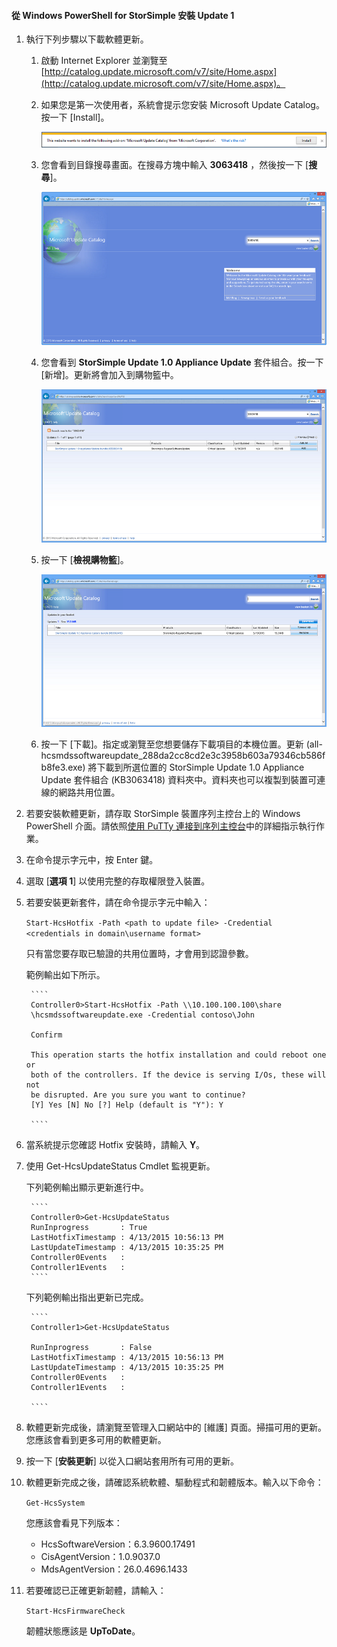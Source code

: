 
#### 從 Windows PowerShell for StorSimple 安裝 Update 1

1. 執行下列步驟以下載軟體更新。

    1. 啟動 Internet Explorer 並瀏覽至 [http://catalog.update.microsoft.com/v7/site/Home.aspx](http://catalog.update.microsoft.com/v7/site/Home.aspx)。
    2. 如果您是第一次使用者，系統會提示您安裝 Microsoft Update Catalog。按一下 [Install]。
    
        ![安裝目錄](./media/storsimple-install-update-option-1/HCS_InstallCatalog-include.png)

    3. 您會看到目錄搜尋畫面。在搜尋方塊中輸入 **3063418** ，然後按一下 [**搜尋**]。

        ![搜尋目錄](./media/storsimple-install-update-option-1/HCS_SearchCatalog-include.png)

    4. 您會看到 **StorSimple Update 1.0 Appliance Update** 套件組合。按一下 [新增]。更新將會加入到購物籃中。

        ![更新套件組合](./media/storsimple-install-update-option-1/HCS_UpdateBundle-include.png)

    5. 按一下 [**檢視購物籃**]。
 
        ![檢視購物籃](./media/storsimple-install-update-option-1/HCS_InstallBasket-include.png)

    6. 按一下 [下載]。指定或瀏覽至您想要儲存下載項目的本機位置。更新 (all-hcsmdssoftwareupdate_288da2cc8cd2e3c3958b603a79346cb586fb8fe3.exe) 將下載到所選位置的 StorSimple Update 1.0 Appliance Update 套件組合 (KB3063418) 資料夾中。資料夾也可以複製到裝置可連線的網路共用位置。
        
2. 若要安裝軟體更新，請存取 StorSimple 裝置序列主控台上的 Windows PowerShell 介面。請依照[使用 PuTTy 連接到序列主控台](#use-putty-to-connect-to-the-serial-console)中的詳細指示執行作業。

3. 在命令提示字元中，按 Enter 鍵。

4. 選取 [**選項 1**] 以使用完整的存取權限登入裝置。

5. 若要安裝更新套件，請在命令提示字元中輸入：

    `Start-HcsHotfix -Path <path to update file> -Credential <credentials in domain\username format>`

    只有當您要存取已驗證的共用位置時，才會用到認證參數。

    範例輸出如下所示。

        ````
        Controller0>Start-HcsHotfix -Path \\10.100.100.100\share
        \hcsmdssoftwareupdate.exe -Credential contoso\John
      
        Confirm

        This operation starts the hotfix installation and could reboot one or
        both of the controllers. If the device is serving I/Os, these will not 
        be disrupted. Are you sure you want to continue?
        [Y] Yes [N] No [?] Help (default is "Y"): Y

        ````
 
6. 當系統提示您確認 Hotfix 安裝時，請輸入 **Y**。

7. 使用 Get-HcsUpdateStatus Cmdlet 監視更新。

    下列範例輸出顯示更新進行中。

        ````
        Controller0>Get-HcsUpdateStatus
        RunInprogress       : True
        LastHotfixTimestamp : 4/13/2015 10:56:13 PM
        LastUpdateTimestamp : 4/13/2015 10:35:25 PM
        Controller0Events   :
        Controller1Events   : 
        ````
 
     下列範例輸出指出更新已完成。

        ````
        Controller1>Get-HcsUpdateStatus

        RunInprogress       : False
        LastHotfixTimestamp : 4/13/2015 10:56:13 PM
        LastUpdateTimestamp : 4/13/2015 10:35:25 PM
        Controller0Events   :
        Controller1Events   :

        ````
 
8. 軟體更新完成後，請瀏覽至管理入口網站中的 [維護] 頁面。掃描可用的更新。您應該會看到更多可用的軟體更新。

9. 按一下 [**安裝更新**] 以從入口網站套用所有可用的更新。

10. 軟體更新完成之後，請確認系統軟體、驅動程式和韌體版本。輸入以下命令：

    `Get-HcsSystem`

    您應該會看見下列版本：

    - HcsSoftwareVersion：6.3.9600.17491
    - CisAgentVersion：1.0.9037.0
    - MdsAgentVersion：26.0.4696.1433 
 
11. 若要確認已正確更新韌體，請輸入：

    `Start-HcsFirmwareCheck`

    韌體狀態應該是 **UpToDate**。

<!---HONumber=July15_HO2-->